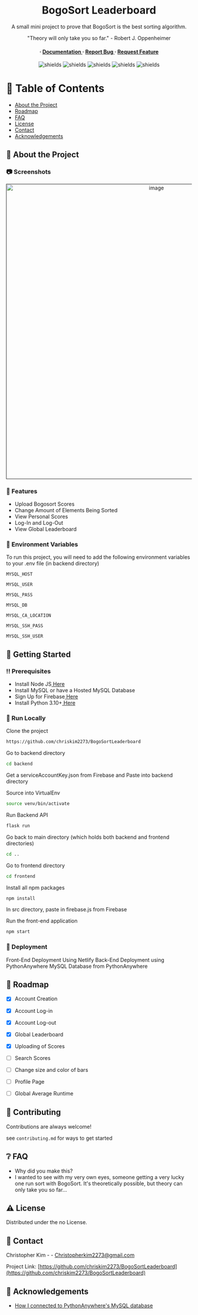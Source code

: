 <h1 align="center" id="title">BogoSort Leaderboard</h1>
<p align="center" >A small mini project to prove that BogoSort is the best sorting algorithm.</p>
<p align="center" >"Theory will only take you so far." - Robert J. Oppenheimer</p>

<h4 align="center" > <span> · </span> <a href="https://github.com/Chriskim2273/BogoSortLeaderboard/blob/master/README.md"> Documentation </a> <span> · </span> <a href="https://github.com/Chriskim2273/BogoSortLeaderboard/issues"> Report Bug </a> <span> · </span> <a href="https://github.com/Chriskim2273/BogoSortLeaderboard/issues"> Request Feature </a> </h4>


<p align="center"><img src="https://img.shields.io/badge/Python-3776AB?style=for-the-badge&amp;logo=python&amp;logoColor=white" alt="shields">     <img src="https://img.shields.io/badge/React-61DBFB?style=for-the-badge&logo=react&logoColor=61DBFB&labelColor=black" alt="shields">     <img src="https://img.shields.io/badge/HTML5-E34F26?style=for-the-badge&amp;logo=html5&amp;logoColor=white" alt="shields">     <img src="https://img.shields.io/badge/JavaScript-F7DF1E?style=for-the-badge&amp;logo=javascript&amp;logoColor=black" alt="shields">     <img src="https://img.shields.io/website?url=https%3A%2F%2Fmain--magenta-moxie-66d7f2.netlify.app%2F" alt="shields"></p>

# :notebook_with_decorative_cover: Table of Contents

- [About the Project](#star2-about-the-project)
- [Roadmap](#compass-roadmap)
- [FAQ](#grey_question-faq)
- [License](#warning-license)
- [Contact](#handshake-contact)
- [Acknowledgements](#gem-acknowledgements)


## :star2: About the Project

### :camera: Screenshots
<div align="center"> <a href=""><img src="https://i.ibb.co/42h7b3H/Screenshot-98.jpg" alt='image' width='800'/></a> </div>



### :dart: Features
- Upload Bogosort Scores
- Change Amount of Elements Being Sorted
- View Personal Scores
- Log-In and Log-Out
- View Global Leaderboard

### :key: Environment Variables
To run this project, you will need to add the following environment variables to your .env file (in backend directory)

`MYSQL_HOST`

`MYSQL_USER`

`MYSQL_PASS`

`MYSQL_DB`

`MYSQL_CA_LOCATION`

`MYSQL_SSH_PASS`

`MYSQL_SSH_USER`



## :toolbox: Getting Started

### :bangbang: Prerequisites

- Install Node JS<a href="https://nodejs.org/en/"> Here</a>
- Install MySQL or have a Hosted MySQL Database
- Sign Up for Firebase<a href="https://firebase.google.com/"> Here</a>
- Install Python 3.10+<a href="https://www.python.org/downloads/"> Here</a>


### :running: Run Locally

Clone the project

```bash
https://github.com/chriskim2273/BogoSortLeaderboard
```
Go to backend directory
```bash
cd backend
```
Get a serviceAccountKey.json from Firebase and Paste into backend directory

Source into VirtualEnv
```bash
source venv/bin/activate
```
Run Backend API
```bash
flask run
```
Go back to main directory (which holds both backend and frontend directories)
```bash
cd ..
```
Go to frontend directory
```bash
cd frontend
```
Install all npm packages
```bash
npm install
```
In src directory, paste in firebase.js from Firebase

Run the front-end application
```bash
npm start
```


### :triangular_flag_on_post: Deployment

Front-End Deployment Using Netlify
Back-End Deployment using PythonAnywhere
MySQL Database from PythonAnywhere


## :compass: Roadmap

* [x] Account Creation
* [x] Account Log-in
* [x] Account Log-out
* [x] Global Leaderboard
* [x] Uploading of Scores
* [ ] Search Scores
* [ ] Change size and color of bars
* [ ] Profile Page
* [ ] Global Average Runtime


## :wave: Contributing

Contributions are always welcome!

see `contributing.md` for ways to get started

## :grey_question: FAQ

- Why did you make this?
- I wanted to see with my very own eyes, someone getting a very lucky one run sort with BogoSort. It's theoretically possible, but theory can only take you so far...


## :warning: License

Distributed under the no License.

## :handshake: Contact

Christopher Kim - - Christopherkim2273@gmail.com

Project Link: [https://github.com/chriskim2273/BogoSortLeaderboard](https://github.com/chriskim2273/BogoSortLeaderboard)

## :gem: Acknowledgements

- [How I connected to PythonAnywhere's MySQL database](https://help.pythonanywhere.com/pages/AccessingMySQLFromOutsidePythonAnywhere/)


